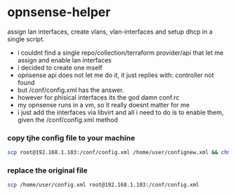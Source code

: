 # opnsense-helper
assign lan interfaces, create vlans, vlan-interfaces and setup dhcp in a single script.

- i couldnt find a single repo/collection/terraform provider/api that let me assign and enable lan interfaces
- i decided to create one mself
- opnsense api does not let me do it, it just replies with: controller not found
- but /conf/config.xml has the answer.
- however for phisical interfaces its the god damn conf.rc
- my opnsense runs in a vm, so it really doesnt matter for me
- i just add the interfaces via libvirt and all i need to do is to enable them, given the /conf/config.xml method

### copy tjhe config file to your machine
```bash
scp root@192.168.1.103:/conf/config.xml /home/user/confignew.xml && chmod +x /home/user/confignew.xml &&  chown user:user /home/user/confignew.xml
```
### replace the original file
```bash
scp /home/user/config.xml root@192.168.1.103:/conf/config.xml
```
